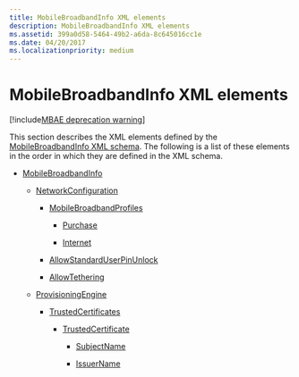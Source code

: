 ```yaml
---
title: MobileBroadbandInfo XML elements
description: MobileBroadbandInfo XML elements
ms.assetid: 399a0d58-5464-49b2-a6da-8c645016cc1e
ms.date: 04/20/2017
ms.localizationpriority: medium
---
```


# MobileBroadbandInfo XML elements

[!include[MBAE deprecation warning](mbae-deprecation-warning.md)]

This section describes the XML elements defined by the [MobileBroadbandInfo XML schema](mobilebroadbandinfo-xml-schema.md). The following is a list of these elements in the order in which they are defined in the XML schema.

-   [MobileBroadbandInfo](mobilebroadbandinfo.md)

    -   [NetworkConfiguration](networkconfiguration.md)

        -   [MobileBroadbandProfiles](mobilebroadbandprofiles.md)

            -   [Purchase](purchase.md)

            -   [Internet](internet.md)

        -   [AllowStandardUserPinUnlock](allowstandarduserpinunlock.md)

        -   [AllowTethering](allowtethering.md)

    -   [ProvisioningEngine](provisioningengine.md)

        -   [TrustedCertificates](trustedcertificates.md)

            -   [TrustedCertificate](trustedcertificate.md)

                -   [SubjectName](subjectname.md)

                -   [IssuerName](issuername.md)

 

 






